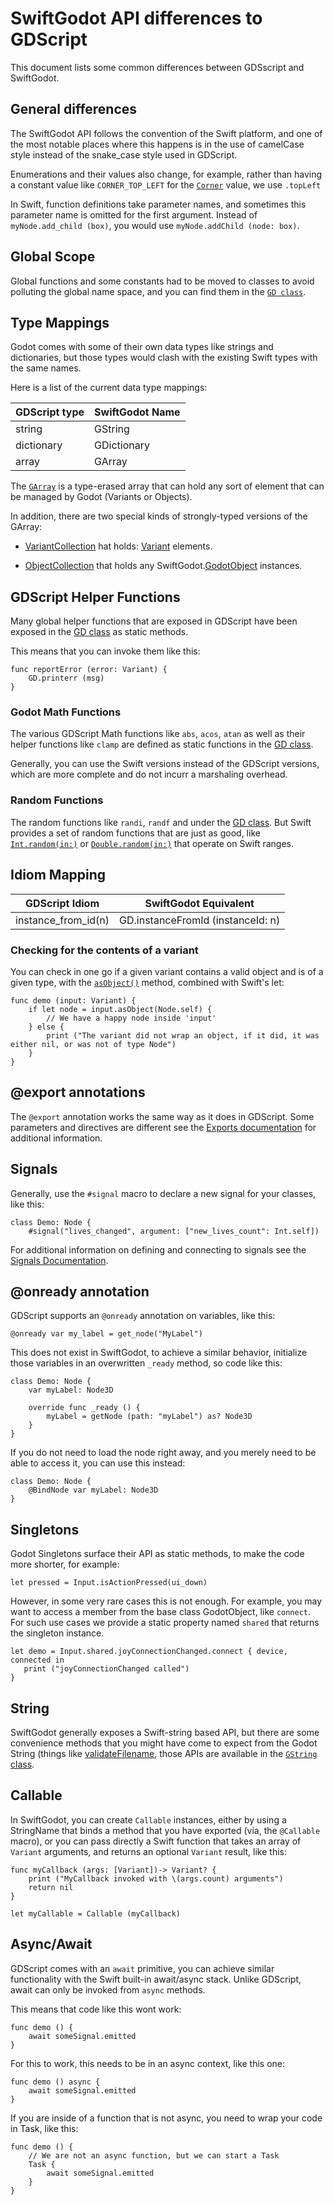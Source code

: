 # SwiftGodot API differences to GDScript

This document lists some common differences between GDSscript and SwiftGodot.

## General differences

The SwiftGodot API follows the convention of the Swift platform, and one of the
most notable places where this happens is in the use of camelCase style instead
of the snake_case style used in GDScript.

Enumerations and their values also change, for example, rather than having a
constant value like `CORNER_TOP_LEFT` for the
[`Corner`](https://migueldeicaza.github.io/SwiftGodotDocs/documentation/swiftgodot/corner)
value, we use `.topLeft`

In Swift, function definitions take parameter names, and sometimes this
parameter name is omitted for the first argument.   Instead of `myNode.add_child
(box)`, you would use `myNode.addChild (node: box)`.

## Global Scope

Global functions and some constants had to be moved to classes to avoid
polluting the global name space, and you can find them in the [`GD
class`](https://migueldeicaza.github.io/SwiftGodotDocs/documentation/swiftgodot/gd).

## Type Mappings

Godot comes with some of their own data types like strings and dictionaries, but
those types would clash with the existing Swift types with the same names.   

Here is a list of the current data type mappings:

| GDScript type | SwiftGodot Name |
|---------------|-----------------|
| string        | GString         |
| dictionary    | GDictionary     |
| array         | GArray          |

The
[`GArray`](https://migueldeicaza.github.io/SwiftGodotDocs/documentation/swiftgodot/garray)
is a type-erased array that can hold any sort of element that can be managed by
Godot (Variants or Objects).

In addition, there are two special kinds of strongly-typed versions of the
GArray:

* [VariantCollection](https://migueldeicaza.github.io/SwiftGodotDocs/documentation/swiftgodot/variantcollection) hat holds:
[Variant](https://migueldeicaza.github.io/SwiftGodotDocs/documentation/swiftgodot/variants) elements.

* [ObjectCollection](https://migueldeicaza.github.io/SwiftGodotDocs/documentation/swiftgodot/variantcollection)
  that holds any
  SwiftGodot.[GodotObject](https://migueldeicaza.github.io/SwiftGodotDocs/documentation/swiftgodot/godotobject)
  instances.

## GDScript Helper Functions

Many global helper functions that are exposed in GDScript have been exposed in
the [GD
class](https://migueldeicaza.github.io/SwiftGodotDocs/documentation/swiftgodot/gd/)
as static methods.

This means that you can invoke them like this:

```
func reportError (error: Variant) {
	GD.printerr (msg)
}
```

### Godot Math Functions

The various GDScript Math functions like `abs`, `acos`, `atan` as well as their
helper functions like `clamp` are defined as static functions in the [GD class](https://migueldeicaza.github.io/SwiftGodotDocs/documentation/swiftgodot/gd/).

Generally, you can use the Swift versions instead of the GDScript versions,
which are more complete and do not incurr a marshaling overhead.

### Random Functions

The random functions like `randi`, `randf` and under the  [GD
class](https://migueldeicaza.github.io/SwiftGodotDocs/documentation/swiftgodot/gd/).
But Swift provides a set of random functions that are just as good, like
[`Int.random(in:)`](https://developer.apple.com/documentation/swift/int/random(in:)-9mjpw)
or
[`Double.random(in:)`](https://developer.apple.com/documentation/swift/double/random(in:)-6idef)
that operate on Swift ranges.

## Idiom Mapping 

| GDScript Idiom      | SwiftGodot Equivalent                  |
|---------------------|----------------------------------------|
| instance_from_id(n) | GD.instanceFromId (instanceId: n)      |

### Checking for the contents of a variant

You can check in one go if a given variant contains a valid object and is of a
given type, with the
[`asObject()`](https://migueldeicaza.github.io/SwiftGodotDocs/documentation/swiftgodot/variant/asobject(_:)) 
method, combined with Swift's let:

```
func demo (input: Variant) {
	if let node = input.asObject(Node.self) {
		// We have a happy node inside 'input'
	} else {
		print ("The variant did not wrap an object, if it did, it was either nil, or was not of type Node")
	}
}
```

## @export annotations

The `@export` annotation works the same way as it does in GDScript.   Some 
parameters and directives are different see the [Exports
documentation](Exports.md) for additional information.

## Signals

Generally, use the `#signal` macro to declare a new signal for your classes,
like this:

```
class Demo: Node {
    #signal("lives_changed", argument: ["new_lives_count": Int.self])
```

For additional information on defining and connecting to signals see the
[Signals Documentation](Signals.md).

## @onready annotation

GDScript supports an `@onready` annotation on variables, like this:


```gdscript
@onready var my_label = get_node("MyLabel")
```

This does not exist in SwiftGodot, to achieve a similar behavior, initialize
those variables in an overwritten `_ready` method, so code like this:

```
class Demo: Node {
	var myLabel: Node3D

	override func _ready () {
		myLabel = getNode (path: "myLabel") as? Node3D
	}
}
```

If you do not need to load the node right away, and you merely need to be able
to access it, you can use this instead:

```
class Demo: Node {
	@BindNode var myLabel: Node3D
}
```

## Singletons

Godot Singletons surface their API as static methods, to make the code more
shorter, for example:

```
let pressed = Input.isActionPressed(ui_down)
```

However, in some very rare cases this is not enough. For example, you may want to access a member from the base class GodotObject, like `connect`. For such use cases we provide a static property named `shared` that returns the singleton instance. 

```
let demo = Input.shared.joyConnectionChanged.connect { device, connected in 
   print ("joyConnectionChanged called")
}
```

## String

SwiftGodot generally exposes a Swift-string based API, but there are some
convenience methods that you might have come to expect from the Godot String
(things like
[validateFilename](https://migueldeicaza.github.io/SwiftGodotDocs/documentation/swiftgodot/gstring/validatefilename()),
those APIs are available in the  [`GString`
class](https://migueldeicaza.github.io/SwiftGodotDocs/documentation/swiftgodot/gstring).

## Callable

In SwiftGodot, you can create `Callable` instances, either by using a StringName
that binds a method that you have exported (via, the `@Callable` macro), or you
can pass directly a Swift function that takes an array of `Variant` arguments,
and returns an optional `Variant` result, like this:

```
func myCallback (args: [Variant])-> Variant? {
	print ("MyCallback invoked with \(args.count) arguments")
	return nil
}

let myCallable = Callable (myCallback)
```

## Async/Await

GDScript comes with an `await` primitive, you can achieve similar functionality
with the Swift built-in await/async stack.   Unlike GDScript, await can only be
invoked from `async` methods.

This means that code like this wont work:

```
func demo () {
	await someSignal.emitted
}
```

For this to work, this needs to be in an async context, like this one:

```
func demo () async {
	await someSignal.emitted
}
```

If you are inside of a function that is not async, you need to wrap your code in
Task, like this:

```
func demo () {
	// We are not an async function, but we can start a Task
	Task {
		await someSignal.emitted
	}
}
```